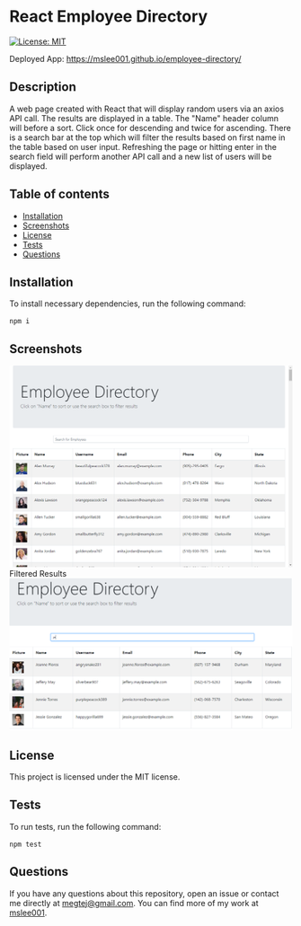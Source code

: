 
# React Employee Directory
[![License: MIT](https://img.shields.io/badge/License-MIT-yellow.svg)](https://opensource.org/licenses/MIT)

Deployed App: https://mslee001.github.io/employee-directory/

## Description
A web page created with React that will display random users via an axios API call. The results are displayed in a table. The "Name" header column will before a sort. Click once for descending and twice for ascending. There is a search bar at the top which will filter the results based on first name in the table based on user input. Refreshing the page or hitting enter in the search field will perform another API call and a new list of users will be displayed.

## Table of contents
* [Installation](#installation)
* [Screenshots](#screenshots)
* [License](#license)
* [Tests](#tests)
* [Questions](#questions)
        
## Installation
To install necessary dependencies, run the following command:
```
npm i
```

## Screenshots
<img src="screenshots/employee-directory.png"/>
Filtered Results
<img src="screenshots/filtered-results.png"/>

## License 
This project is licensed under the MIT license.

## Tests
To run tests, run the following command:
```
npm test
```

## Questions
If you have any questions about this repository, open an issue or contact me directly at megtej@gmail.com. You can find more of my work at [mslee001](https://github.com/mslee001).
